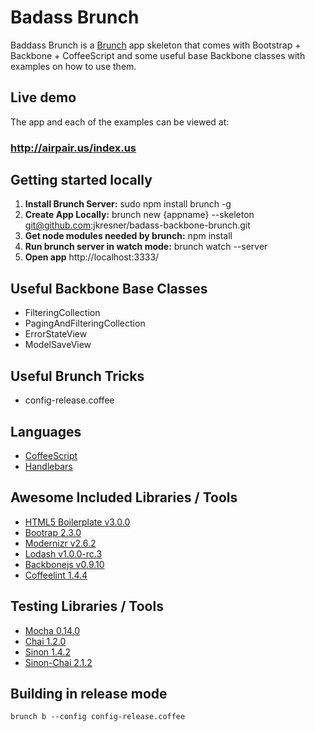 # Badass Brunch

Baddass Brunch is a [Brunch](http://brunch.io/) app skeleton that comes with Bootstrap + Backbone + CoffeeScript and some useful base Backbone classes with examples on how to use them.

## Live demo

The app and each of the examples can be viewed at:


### http://airpair.us/index.us


## Getting started locally

1. <b>Install Brunch Server:</b> sudo npm install brunch -g
1. <b>Create App Locally:</b> brunch new {appname} --skeleton git@github.com:jkresner/badass-backbone-brunch.git
3. <b>Get node modules needed by brunch:</b> npm install
4. <b>Run brunch server in watch mode:</b> brunch watch --server
5. <b>Open app</b> http://localhost:3333/


## Useful Backbone Base Classes

- FilteringCollection
- PagingAndFilteringCollection
- ErrorStateView
- ModelSaveView

## Useful Brunch Tricks

- config-release.coffee


## Languages

- [CoffeeScript](http://coffeescript.org/)
- [Handlebars](http://handlebarsjs.com/)

## Awesome Included Libraries / Tools

- [HTML5 Boilerplate v3.0.0](https://github.com/h5bp/html5-boilerplate)
- [Bootrap 2.3.0](https://github.com/twitter/bootstrap)
- [Modernizr v2.6.2](https://github.com/Modernizr/Modernizr)
- [Lodash v1.0.0-rc.3](https://github.com/bestiejs/lodash)
- [Backbonejs v0.9.10](https://github.com/documentcloud/backbone)
- [Coffeelint 1.4.4](https://github.com/ilkosta/coffeelint-brunch)

## Testing Libraries / Tools

- [Mocha 0.14.0](https://github.com/visionmedia/mocha)
- [Chai 1.2.0](https://github.com/chaijs/chai)
- [Sinon 1.4.2](https://github.com/cjohansen/Sinon.JS)
- [Sinon-Chai 2.1.2](https://github.com/domenic/sinon-chai)


## Building in release mode

    brunch b --config config-release.coffee